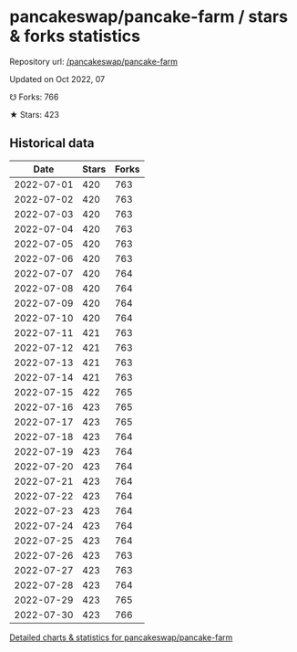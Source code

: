 # pancakeswap/pancake-farm / stars & forks statistics

Repository url: [/pancakeswap/pancake-farm](https://github.com/pancakeswap/pancake-farm)

Updated on Oct 2022, 07

☋ Forks: 766

★ Stars: 423

## Historical data
| Date | Stars | Forks |
|------|-------|-------|
| 2022-07-01 | 420 | 763 | 
| 2022-07-02 | 420 | 763 | 
| 2022-07-03 | 420 | 763 | 
| 2022-07-04 | 420 | 763 | 
| 2022-07-05 | 420 | 763 | 
| 2022-07-06 | 420 | 763 | 
| 2022-07-07 | 420 | 764 | 
| 2022-07-08 | 420 | 764 | 
| 2022-07-09 | 420 | 764 | 
| 2022-07-10 | 420 | 764 | 
| 2022-07-11 | 421 | 763 | 
| 2022-07-12 | 421 | 763 | 
| 2022-07-13 | 421 | 763 | 
| 2022-07-14 | 421 | 763 | 
| 2022-07-15 | 422 | 765 | 
| 2022-07-16 | 423 | 765 | 
| 2022-07-17 | 423 | 765 | 
| 2022-07-18 | 423 | 764 | 
| 2022-07-19 | 423 | 764 | 
| 2022-07-20 | 423 | 764 | 
| 2022-07-21 | 423 | 764 | 
| 2022-07-22 | 423 | 764 | 
| 2022-07-23 | 423 | 764 | 
| 2022-07-24 | 423 | 764 | 
| 2022-07-25 | 423 | 764 | 
| 2022-07-26 | 423 | 763 | 
| 2022-07-27 | 423 | 763 | 
| 2022-07-28 | 423 | 764 | 
| 2022-07-29 | 423 | 765 | 
| 2022-07-30 | 423 | 766 | 


[Detailed charts & statistics for pancakeswap/pancake-farm](https://reviewgithub.com/rep/pancakeswap/pancake-farm)
